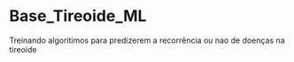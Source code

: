 # Base_Tireoide_ML
Treinando algoritimos para predizerem a recorrência ou nao de doenças na tireoide
